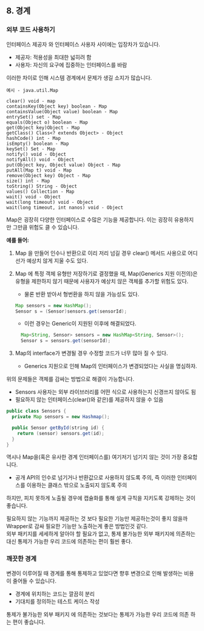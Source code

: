 ## 8. 경계

### 외부 코드 사용하기
인터페이스 제공자 와 인터페이스 사용자 사이에는 입장차가 있습니다.

* 제공자: 적용성을 최대한 넓히려 함
* 사용자: 자신의 요구에 집중하는 인터페이스를 바람
  
이러한 차이로 인해 시스템 경계에서 문제가 생길 소지가 많습니다.

```
예시 - java.util.Map

clear() void - map
containsKey(Object key) boolean - Map
containsValue(Object value) boolean - Map
entrySet() set - Map
equals(Object o) boolean - Map
get(Object key)Object - Map
getClass() Class<? extends Object> - Object
hashCode() int - Map
isEmpty() boolean - Map
keySet() Set - Map
notify() void - Object
notifyAll() void - Object
put(Object key, Object value) Object - Map
putAll(Map t) void - Map
remove(Object key) Object - Map
size() int - Map
toString() String - Object
values() Collection - Map
wait() void - Object
wait(long timeout) void - Object
wait(long timeout, int nanos) void - Object
```
Map은 굉장히 다양한 인터페이스로 수많은 기능을 제공합니다. 이는 굉장히 유용하지만 그만큼 위험도 클 수 있습니다.

**예를 들어:**

1. Map 을 만들어 인수나 반환으로 이리 저리 넘길 경우 clear() 메서드 사용으로 어디선가 예상치 않게 지울 수도 있다.
2. Map 에 특정 객체 유형만 저장하기로 결정했을 때, Map(Generics 지원 이전의)은 유형을 제한하지 않기 때문에 사용자가 예상치 않은 객체를 추가할 위험도 있다.
   
     * 물론 반환 받아서 형번환을 하지 않을 가능성도 있다.
  
    ```java
    Map sensors = new HashMap();
    Sensor s = (Sensor)sensors.get(sensorId);
    ```

     * 이런 경우는 Generic이 지원된 이후에 해결되었다.

    ```java
      Map<String, Sensor> sensors = new HashMap<String, Sensor>();
      Sensor s = sensors.get(sensorId); 
    ```
  
3. Map의 interface가 변경될 경우 수정할 코드가 너무 많아 질 수 있다.
   * Generics 지원으로 인해 Map의 인터페이스가 변경되었다는 사실을 명심하자.
  
위의 문제들은 객체를 감싸는 방법으로 해결이 가능합니다.
* Sensors 사용자는 외부 라이브러리를 어떤 식으로 사용하는지 신경쓰지 않아도 됨
* 필요하지 않는 인터페이스(clear()와 같은)를 제공하지 않을 수 있음
  
```java
public class Sensors {
  private Map sensors = new Hashmap();

  public Sensor getById(string id) {
    return (sensor) sensors.get(id);
  }
}
```

역시나 Map을(혹은 유사한 경계 인터페이스를) 여기저기 넘기지 않는 것이 가장 중요합니다.
* 공개 API의 인수로 넘기거나 반환값으로 사용하지 않도록 주의, 즉 이러한 인터페이스를 이용하는 클래스 밖으로 노출되지 않도록 주의  

하지만, 피치 못하게 노출될 경우에 캡슐화를 통해 설계 규칙을 지키도록 강제하는 것이 좋습니다.

필요하지 않는 기능까지 제공하는 것 보다 필요한 기능만 제공하는것이 좋지 않을까  
Wrapper로 감싸 필요한 기능만 노출하는게 좋은 방법인것 같다.  
외부 패키지를 세세하게 알아야 할 필요가 없고, 통제 불가능한 외부 패키지에 의존하는 대신 통제가 가능한 우리 코드에 의존하는 편이 훨씬 좋다.

### 깨끗한 경계

변경이 이루어질 때 경계를 통해 통제하고 있었다면 향후 변경으로 인해 발생하는 비용이 줄어들 수 있습니다.

* 경계에 위치하는 코드는 깔끔히 분리
* 기대치를 정의하는 테스트 케이스 작성
   
통제가 불가능한 외부 패키지 에 의존하는 것보다는 통제가 가능한 우리 코드에 의존 하는 편이 좋습니다.